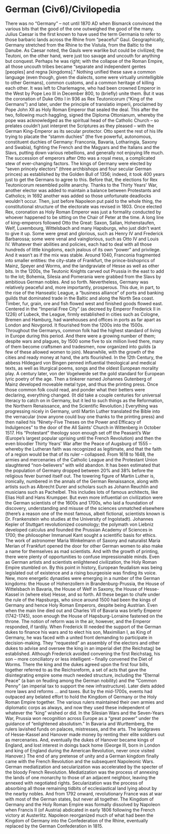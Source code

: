 # German (Civ6)/Civilopedia

There was no “Germany” – not until 1870 AD when Bismarck convinced the various bits that the good of the one outweighed the good of the many. Julius Caesar is the first known to have used the term Germania to refer to those barbaric lands across the Rhine from “peaceful” Gaul. Geographically, Germany stretched from the Rhine to the Vistula, from the Baltic to the Danube. As Caesar noted, the Gauls were warlike but could be civilized; the Teutoni, on the other hand, were just too savage and uncouth for anything but conquest. Perhaps he was right; with the collapse of the Roman Empire, all those uncouth tribes became “separate and independent gentes [peoples] and regna [kingdoms].” Nothing unified these save a common language (even though, given the dialects, some were virtually unintelligible to other Germans), common customs, and a common heritage of killing each other.
It was left to Charlemagne, who had been crowned Emperor in the West by Pope Leo III in December 800, to (briefly) unite them. But it was the coronation of Duke Otto I in 936 as Rex Teutonicorum (“King of the Germans”) and later, under the principle of translatio imperii, proclaimed by Pope John XII as Holy Roman Emperor that sealed the deal. This after the two, following much haggling, signed the Diploma Ottonianum, whereby the pope was acknowledged as the spiritual head of the Catholic Church – so prelates couldn’t just interpret the Scriptures as they pleased – with the German King-Emperor as its secular protector. Otto spent the rest of his life trying to placate the “stamm duchies” (the five powerful, autonomous, constituent duchies of Germany: Franconia, Bavaria, Lotharingia, Saxony and Swabia), fighting the French and the Magyars and the Italians and the Slavs, putting down various rebellions, and generally not enjoying life much.
The succession of emperors after Otto was a royal mess, a complicated stew of ever-changing factors. The kings of Germany were elected by “seven princely electors” (three archbishops and four secular German princes) as established by the Golden Bull of 1356; indeed, it took 400 years just to get the Germans to agree to this. Before that, the elections for Rex Teutonicorum resembled polite anarchy. Thanks to the Thirty Years' War, another elector was added to maintain a balance between Protestants and Catholics; in 1692 another was added so those unfortunate deadlocks wouldn’t occur. Then, just before Napoleon put paid to the whole thing, the constitutional structure of the electorate was revised in 1803. Once elected Rex, coronation as Holy Roman Emperor was just a formality conducted by whoever happened to be sitting on the Chair of Peter at the time.
A long line of king-emperors followed Otto the Great: Saxon, Salian, Hohenstaufen, Welf, Luxembourg, Wittelsbach and many Hapsburgs, who just didn’t want to give it up. Some were great and glorious, such as Henry IV and Frederick Barbarossa; some were venal and vainglorious, such as Otto IV and Louis IV. Whatever their abilities and policies, each had to deal with all those hundreds of little kingdoms, each jealous of its own “power” and privilege.
And it wasn’t as if the mix was stable. Around 1040, Franconia fragmented into smaller entities: the city-state of Frankfurt, the prince-bishoprics of Mainz, Speyer and Worms, and the landgraviate of Hesse as well as other bits. In the 1200s, the Teutonic Knights carved out Prussia in the east to add to the lot; Bohemia, Silesia and Pomerania were grabbed from the Slavs by ambitious German nobles. And so forth.
Nevertheless, Germany was relatively peaceful and, more importantly, prosperous. This due, in part, to the rise of the Hanseatic League, a “business alliance” of ports and banking guilds that dominated trade in the Baltic and along the North Sea coast. Timber, fur, grain, ore and fish flowed west and finished goods flowed east. Centered in the “Imperial Free City” (as decreed by Emperor Frederick II in 1226) of Lubeck, the League, firmly established in cities such as Cologne, Bremen and Hamburg, had warehouses and offices in ports as far apart as London and Novgorod. It flourished from the 1200s into the 1500s. Throughout the Germanys, common folk had the highest standard of living in Europe during this period. And there were a growing number of them; despite wars and plagues, by 1500 some five to six million lived there, many of them become craftsmen and tradesmen, now organized into guilds (a few of these allowed women to join).
Meanwhile, with the growth of the cities and ready money at hand, the arts flourished. In the 12th Century, the abbess Hildegard von Bingen penned influential theological and medical texts, as well as liturgical poems, songs and the oldest European morality play. A century later, von der Vogelweide set the gold standard for European lyric poetry of the age. Then a tinkerer named Johannes Gutenberg of Mainz developed moveable metal type, and thus the printing press. Once those common folk could read, and ponder what their betters were declaring, everything changed. (It did take a couple centuries for universal literacy to catch on in Germany, but it led to such things as the Reformation, the Northern Renaissance, and the Scientific Revolution.)
Everything was progressing nicely in Germany, until Martin Luther translated the Bible into the vernacular (now anyone could buy one thanks to the printing press) and then nailed his “Ninety-Five Theses on the Power and Efficacy of Indulgences” to the door of the All Saints’ Church in Wittenberg in October 1517. His “Protestant” theology soon enough set off the Peasant’s War (Europe’s largest popular uprising until the French Revolution) and then the even bloodier Thirty Years' War after the Peace of Augsburg of 1555 – whereby the Lutheran faith was recognized as legitimate, and that the faith of a region would be that of its ruler – collapsed. From 1618 to 1648, the armies and mercenaries of the Catholic League and the Protestant Union slaughtered “non-believers” with wild abandon. It has been estimated that the population of Germany dropped between 20% and 38% before the religious fever burned itself out.
The towering figure of Martin Luther is, ironically, numbered in the annals of the German Renaissance, along with artists such as Albrecht Durer and scholars such as Johann Reuchlin and musicians such as Pachelbel. This includes lots of famous architects, like Elias Holl and Hans Krumpper. But even more influential on civilization were the German scientists of the 1600s and 1700s, who laid a foundation of discovery, understanding and misuse of the sciences unmatched elsewhere (there’s a reason one of the most famous, albeit fictional, scientists known is Dr. Frankenstein who studies at the University of Ingolstadt). Johannes Kepler of Stuttgart revolutionized cosmology; the polymath von Liebniz developed calculus and founded the Prussian Academy of Sciences in 1700; the philosopher Immanuel Kant sought a scientific basis for ethics. The work of astronomer Maria Winkelmann of Saxony and naturalist Maria Merian of Frankfurt opened the door for other German women to also make a name for themselves as mad scientists. And with the growth of printing, there were plenty of opportunities to confuse impressionable minds.
Even as German artists and scientists enlightened civilization, the Holy Roman Empire stumbled on. By this point in history, European feudalism was being legislated out of existence and a rising bourgeoisie was finding its voice. New, more energetic dynasties were emerging in a number of the German kingdoms: the House of Hohenzollern in Brandenburg-Prussia, the House of Wittelsbach in Bavaria, the House of Welf in Saxony, the House of Hesse-Kassel in (where else) Hesse, and so forth. All these began to chafe under the rule of the Hapsburgs, who since around 1500 had been the kings of Germany and hence Holy Roman Emperors, despite being Austrian. Even when the main line died out and Charles VII of Bavaria was briefly Emperor (1742-1745), soon enough the House of Hapsburg-Lorraine fastened on the throne. The notion of reform was in the air, however, and the Emperor responded, if tardily.
When Frederick III needed the support of the German dukes to finance his wars and to elect his son, Maximilian I, as King of Germany, he was faced with a united front demanding to participate in decision-making. They “requested” an assembly of the electors and other dukes to advise and oversee the king in an imperial diet (the Reichstag) be established. Although Frederick avoided convening the first Reichstag, his son – more conciliatory or less intelligent – finally convened the Diet of Worms. There the king and the dukes agreed upon the first four bills, together referred to as the Reichsreform, a set of acts that gave the disintegrating empire some much needed structure, including the “Eternal Peace” (a ban on feuding among the German nobility) and the “Common Penny” (an imperial tax to support the new infrastructure). Later diets added more laws and reforms … and taxes.
But by the mid-1700s, events had outpaced any belated effort to hold the Kingdom of Germany or the Holy Roman Empire together. The various rulers maintained their own armies and diplomatic corps as always, and now they used these independent of whatever the “king” wished or did. In the Silesian Wars and the Seven-Years War, Prussia won recognition across Europe as a “great power” under the guidance of “enlightened absolutism.” In Bavaria and Wurttemberg, the rulers lavished funds on palaces, mistresses, and the arts. The landgraves of Hesse-Kassel and Hanover made money by renting their elite soldiers out as mercenaries. And, eventually the dukes of Hanover became kings of England, and lost interest in doings back home (George III, born in London and king of England during the American Revolution, never once visited Hanover.)
The end of any pretense of unity and a German kingdom finally came with the French Revolution and the subsequent Napoleonic Wars. German mediatization and secularization was accelerated by the specter of the bloody French Revolution. Mediatization was the process of annexing the lands of one monarchy to those of an adjacent neighbor, leaving the annexed with negotiated rights. Secularization was the process of absorbing all those remaining tidbits of ecclesiastical land lying about by the nearby nobles. And from 1792 onward, revolutionary France was at war with most of the German states, but never all together. The Kingdom of Germany and the Holy Roman Empire was formally dissolved by Napoleon when Francis II (of Austria) abdicated in early 1806 following the French victory at Austerlitz. Napoleon reorganized much of what had been the Kingdom of Germany into the Confederation of the Rhine, eventually replaced by the German Confederation in 1815.